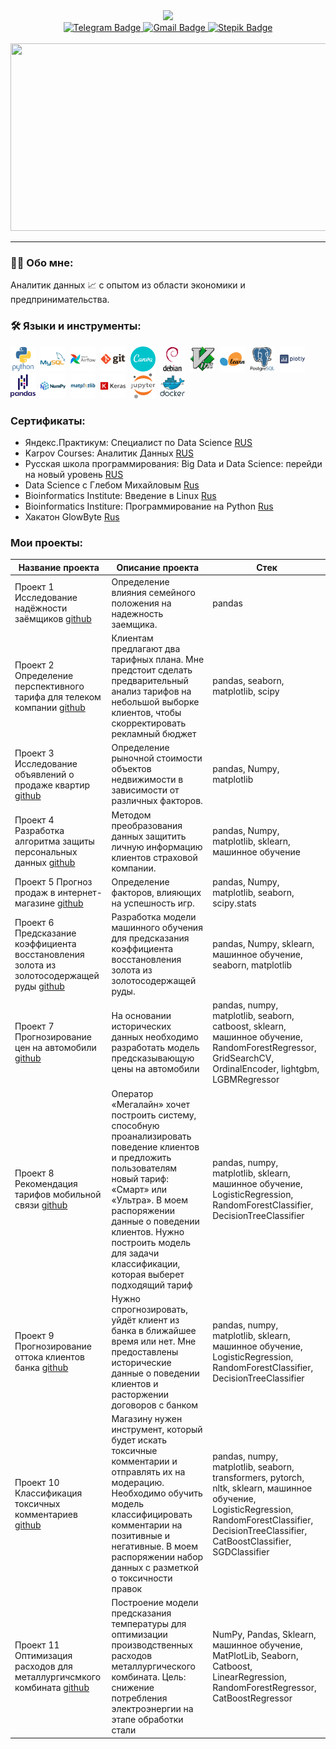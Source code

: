 <div id="header" align="center">
  <img src="https://media.giphy.com/media/M9gbBd9nbDrOTu1Mqx/giphy.gif" width="100"/>

<div id="badges">
  <a href="https://t.me/Emil_DR">
    <img src="https://img.shields.io/badge/Telegram-blue?style=for-the-badge&logo=telegram&logoColor=white" alt="Telegram Badge"/>
  </a>
  <a href="mailto:emil.rd@gmail.com">
    <img src="https://img.shields.io/badge/Gmail-red?style=for-the-badge&logo=gmail&logoColor=white" alt="Gmail Badge"/>
  </a>
  <a href="https://stepik.org/users/50898399/profile">
    <img src="https://img.shields.io/badge/Stepik-black?style=for-the-badge&logo=stepik&logoColor=white" alt="Stepik Badge"/>
  </a> <br>
    <img src="https://komarev.com/ghpvc/?username=ParadoxAndAporia&style=flat-square" alt=""/>

</div>

<div align="center">
  <img src="https://media.giphy.com/media/dWesBcTLavkZuG35MI/giphy.gif" width="600" height="300"/>
</div>
</div>

---


### :man_technologist: Обо мне: 
Аналитик данных 📈 с опытом из области экономики и предпринимательства. 

###  🛠️ Языки и инструменты:  

<div>
  <img src="https://github.com/devicons/devicon/blob/master/icons/python/python-original-wordmark.svg" title="python" alt="python" width="40" height="40"/>&nbsp;
  <img src="https://github.com/devicons/devicon/blob/master/icons/mysql/mysql-original-wordmark.svg" title="MySQL"  alt="MySQL" width="40" height="40"/>&nbsp;
  <img src="https://github.com/devicons/devicon/blob/master/icons/apacheairflow/apacheairflow-original-wordmark.svg" title="apacheairflow"  alt="apacheairflow" width="40" height="40"/>&nbsp;  
  <img src="https://github.com/devicons/devicon/blob/master/icons/git/git-original-wordmark.svg" title="git" alt="git" width="40" height="40"/>&nbsp;
  <img src="https://github.com/devicons/devicon/blob/master/icons/canva/canva-original.svg" title="canva" alt="canva" width="40" height="40"/>&nbsp;
  <img src="https://github.com/devicons/devicon/blob/master/icons/debian/debian-original-wordmark.svg" title="debian" alt="debian" width="40" height="40"/>&nbsp;
  <img src="https://github.com/devicons/devicon/blob/master/icons/vim/vim-original.svg" title="vim" alt="vim" width="40" height="40"/>&nbsp;
  <img src="https://github.com/devicons/devicon/blob/master/icons/scikitlearn/scikitlearn-original.svg" title="scikitlearn" alt="scikitlearn" width="40" height="40"/>&nbsp;  
  <img src="https://github.com/devicons/devicon/blob/master/icons/postgresql/postgresql-original-wordmark.svg" title="postgresql" alt="postgresql" width="40" height="40"/>&nbsp; 
  <img src="https://github.com/devicons/devicon/blob/master/icons/plotly/plotly-original-wordmark.svg" title="plotly" alt="plotly" width="40" height="40"/>&nbsp;
  <img src="https://github.com/devicons/devicon/blob/master/icons/pandas/pandas-original-wordmark.svg" title="pandas" alt="pandas" width="40" height="40"/>&nbsp;
  <img src="https://github.com/devicons/devicon/blob/master/icons/numpy/numpy-original-wordmark.svg" title="numpy" alt="numpy" width="40" height="40"/>&nbsp;
  <img src="https://github.com/devicons/devicon/blob/master/icons/matplotlib/matplotlib-original-wordmark.svg" title="matplotlib" alt="matplotlib" width="40" height="40"/>&nbsp;
  <img src="https://github.com/devicons/devicon/blob/master/icons/keras/keras-original-wordmark.svg" title="keras" alt="keras" width="40" height="40"/>&nbsp;
  <img src="https://github.com/devicons/devicon/blob/master/icons/jupyter/jupyter-original-wordmark.svg" title="jupyter" alt="jupyter" width="40" height="40"/>&nbsp;
  <img src="https://github.com/devicons/devicon/blob/master/icons/docker/docker-original-wordmark.svg" title="docker" alt="docker" width="40" height="40"/> 
</div>

### Сертификаты:
 - Яндекс.Практикум: Специалист по Data Science [RUS](https://github.com/ParadoxAndAporia/ParadoxAndAporia/blob/main/ЯП%20-%20сертификат%20DS.pdf)
 - Karpov Courses: Аналитик Данных [RUS](https://github.com/ParadoxAndAporia/ParadoxAndAporia/blob/main/Карпов%20-%20сертификат%20DA.pdf)
 - Русская школа программирования: Big Data и Data Science: перейди на новый уровень [RUS](https://github.com/ParadoxAndAporia/ParadoxAndAporia/blob/main/Big%20Data%20DS.pdf)
 - Data Science с Глебом Михайловым [Rus](https://github.com/ParadoxAndAporia/ParadoxAndAporia/blob/main/Data%20Science.pdf)
 - Bioinformatics Institute: Введение в Linux [Rus](https://github.com/ParadoxAndAporia/ParadoxAndAporia/blob/main/Введение%20в%20Linux%20-%20sert.pdf)
 - Bioinformatics Institure: Программирование на Python [Rus](https://github.com/ParadoxAndAporia/ParadoxAndAporia/blob/main/Программирование%20на%20Python%20-%20sert.pdf)
 - Хакатон GlowByte [Rus](https://github.com/ParadoxAndAporia/ParadoxAndAporia/blob/main/GlowByte%20Hackaton%20-%20sert.pdf)
   
### Мои проекты:  

|Название проекта| Описание проекта| Стек|
|----------------|-----------------|-----|
|Проект 1 Исследование надёжности заёмщиков  [github](https://github.com/ParadoxAndAporia/Data-preparation-for-credit-scoring) |Определение влияния семейного положения на надежность заемщика.|pandas|
|Проект 2 Определение перспективного тарифа для телеком компании  [github](https://github.com/ParadoxAndAporia/cphone_tariff_analysis) |Клиентам предлагают два тарифных плана. Мне предстоит сделать предварительный анализ тарифов на небольшой выборке клиентов, чтобы скорректировать рекламный бюджет |pandas, seaborn, matplotlib, scipy|
|Проект 3 Исследование объявлений о продаже квартир  [github](https://github.com/ParadoxAndAporia/Real-estate) | Определение рыночной стоимости объектов недвижимости в зависимости от различных факторов.|pandas, Numpy, matplotlib|
|Проект 4 Разработка алгоритма защиты персональных данных  [github](https://github.com/ParadoxAndAporia/Personal_data_protection) |Методом преобразования данных защитить личную информацию клиентов страховой компании.	|pandas, Numpy, matplotlib, sklearn, машинное обучение|
|Проект 5 Прогноз продаж в интернет-магазине [github](https://github.com/ParadoxAndAporia/Games-shop) | Определение факторов, влияющих на успешность игр.|pandas, Numpy, matplotlib, seaborn, scipy.stats|
|Проект 6 Предсказание коэффициента восстановления золота из золотосодержащей руды [github](https://github.com/ParadoxAndAporia/Gold-recovery) | Разработка модели машинного обучения для предсказания коэффициента восстановления золота из золотосодержащей руды.|pandas, Numpy, sklearn, машинное обучение, seaborn, matplotlib |
|Проект 7 Прогнозирование цен на автомобили [github](https://github.com/ParadoxAndAporia/car_price_prediction) | На основании исторических данных необходимо разработать модель предсказывающую цены на автомобили |pandas, numpy, matplotlib, seaborn, catboost, sklearn, машинное обучение, RandomForestRegressor, GridSearchCV, OrdinalEncoder, lightgbm, LGBMRegressor |
|Проект 8 Рекомендация тарифов мобильной связи [github](https://github.com/ParadoxAndAporia/cell_plan_recommendation/tree/main) | Оператор «Мегалайн» хочет построить систему, способную проанализировать поведение клиентов и предложить пользователям новый тариф: «Смарт» или «Ультра». В моем распоряжении данные о поведении клиентов. Нужно построить модель для задачи классификации, которая выберет подходящий тариф |pandas, numpy, matplotlib, sklearn, машинное обучение, LogisticRegression, RandomForestClassifier, DecisionTreeClassifier |
|Проект 9 Прогнозирование оттока клиентов банка [github](https://github.com/ParadoxAndAporia/bank_client_Churn_prediction) | Нужно спрогнозировать, уйдёт клиент из банка в ближайшее время или нет. Мне предоставлены исторические данные о поведении клиентов и расторжении договоров с банком |pandas, numpy, matplotlib, sklearn, машинное обучение, LogisticRegression, RandomForestClassifier, DecisionTreeClassifier |
|Проект 10 Классификация токсичных комментариев [github](https://github.com/ParadoxAndAporia/toxic_comments) | Магазину нужен инструмент, который будет искать токсичные комментарии и отправлять их на модерацию. Необходимо обучить модель классифицировать комментарии на позитивные и негативные. В моем распоряжении набор данных с разметкой о токсичности правок |pandas, numpy, matplotlib, seaborn, transformers, pytorch, nltk, sklearn, машинное обучение, LogisticRegression, RandomForestClassifier, DecisionTreeClassifier, CatBoostClassifier, SGDClassifier |
|Проект 11 Оптимизация расходов для металлургичсмкого комбината [github](https://github.com/ParadoxAndAporia/power_economy/blob/main/README.md) |Построение модели предсказания температуры для оптимизации производственных расходов металлургического комбината. Цель: cнижение потребления электроэнергии на этапе обработки стали |NumPy, Pandas, Sklearn, машинное обучение, MatPlotLib, Seaborn, Сatboost, LinearRegression, RandomForestRegressor, CatBoostRegressor |






<!--


|Проект 2 Анализ продуктовых метрик  (__[github](ссылка)__)|Расчет и анализ продуктовых метрик(MAU, ROMI, CR).Присвоение пользователям когорты и получение конверсии из установки в покупку в течение 7 дней. Поиск этапа воронки, на котором отваливается бОльшая часть клиентов.|pandas,plotly,requests,Tableau|
|Проект 3 RFM-анализ  (__[github](ссылка)__)|Сегментация пользователей, проведение RFM-анализа|pandas|
|Проект 4 E-commerce  (__[github](ссылка)__)|Анализ поведения пользователей, работы доставки товаров, когортный анализ пользователей, RFM-анализ|pandas,seaborn,matplotlib,requests|
|Проекты SQL  (__[github](ссылка)__)|Решение задач по группировке, агрегатным функциям, объединению таблиц, преобразованию типов данных, подзапросам, представлениям, созданию таблиц, ETL(Python+SQL), оконным функциям, визуализации в Redash|SQL,ClickHouse,PostgreSQL,  Redash,pandas,pandahouse,  numpy,seaborn,matplotlib|



 

**ParadoxAndAporia/ParadoxAndAporia** is a ✨ _special_ ✨ repository because its `README.md` (this file) appears on your GitHub profile.

Here are some ideas to get you started:

- 🔭 I’m currently working on ...
- 🌱 I’m currently learning ...
- 👯 I’m looking to collaborate on ...
- 🤔 I’m looking for help with ...
- 💬 Ask me about ...
- 📫 How to reach me: ...
- 😄 Pronouns: ...
- ⚡ Fun fact: ...
<img src="https://github.com/devicons/devicon/blob/master/icons/kaggle/kaggle-original-wordmark.svg" title="kaggle" alt="kaggle" width="40" height="40"/>&nbsp;
https://github.com/devicons/devicon/blob/master/icons/pytorch/pytorch-original-wordmark.svg
https://github.com/devicons/devicon/blob/master/icons/tensorflow/tensorflow-original-wordmark.svg

-->
